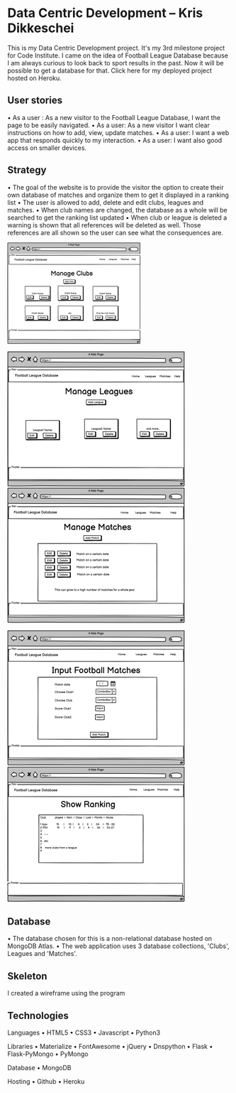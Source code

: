 # Data Centric Development – Kris Dikkeschei

This is my Data Centric Development project. It's my 3rd milestone project for Code Institute. I came on the idea of Football League Database because I am always curious to look back to sport results in the past. Now it will be possible to get a database for that.
Click here for my deployed project hosted on Heroku.

## User stories
•	As a user : As a new visitor to the Football League Database, I want the page to be easily navigated.
•	As a user: As a new visitor I want clear instructions on how to add, view, update matches.
•	As a user: I want a web app that responds quickly to my interaction.
•	As a user: I want also good access on smaller devices.

## Strategy
•	The goal of the website is to provide the visitor the option to create their own database of matches and organize them to get it displayed in a ranking list
•	The user is allowed to add, delete and edit clubs, leagues and matches.
•	When club names are changed, the database as a whole will be searched to get the ranking list updated
•	When club or league is deleted a warning is shown that all references will be deleted as well. Those references are all shown so the user can see what the consequences are.


![front page](https://github.com/Kriz-hub/Football_League_Database/blob/main/static/wireframes/page%201%20home%20small.png) 

![Page2](https://github.com/Kriz-hub/Football_League_Database/blob/main/static/wireframes/page%202%20small.png) ![Page3](https://github.com/Kriz-hub/Football_League_Database/blob/main/static/wireframes/page%203%20small.png) 

![Page4](https://github.com/Kriz-hub/Football_League_Database/blob/main/static/wireframes/page%204%20small.png) ![Page5](https://github.com/Kriz-hub/Football_League_Database/blob/main/static/wireframes/page%205%20small.png)



## Database
•	The database chosen for this is a non-relational database hosted on MongoDB Atlas.
•	The web application uses 3 database collections, 'Clubs', Leagues and 'Matches'.

## Skeleton
I created a wireframe using the program

## Technologies

Languages
•	HTML5
•	CSS3
•	Javascript
•	Python3

Libraries
•	Materialize
•	FontAwesome
•	jQuery
•	Dnspython
•	Flask
•	Flask-PyMongo
•	PyMongo

Database
•	MongoDB

Hosting
•	Github
•	Heroku







